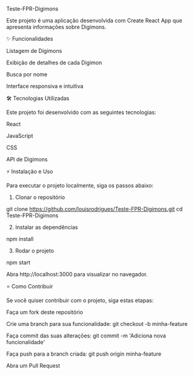 Teste-FPR-Digimons

Este projeto é uma aplicação desenvolvida com Create React App que apresenta informações sobre Digimons.

✨ Funcionalidades

Listagem de Digimons

Exibição de detalhes de cada Digimon

Busca por nome

Interface responsiva e intuitiva

🛠 Tecnologias Utilizadas

Este projeto foi desenvolvido com as seguintes tecnologias:

React

JavaScript

CSS

API de Digimons

⚡ Instalação e Uso

Para executar o projeto localmente, siga os passos abaixo:

1. Clonar o repositório

git clone https://github.com/louisrodrigues/Teste-FPR-Digimons.git
cd Teste-FPR-Digimons

2. Instalar as dependências

npm install

3. Rodar o projeto

npm start

Abra http://localhost:3000 para visualizar no navegador.

⭐ Como Contribuir

Se você quiser contribuir com o projeto, siga estas etapas:

Faça um fork deste repositório

Crie uma branch para sua funcionalidade: git checkout -b minha-feature

Faça commit das suas alterações: git commit -m 'Adiciona nova funcionalidade'

Faça push para a branch criada: git push origin minha-feature

Abra um Pull Request

